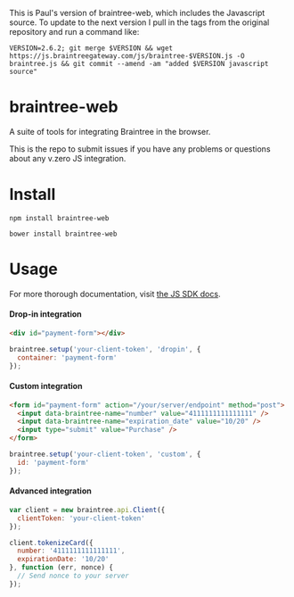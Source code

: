 This is Paul's version of braintree-web, which includes the Javascript
source.  To update to the next version I pull in the tags from the
original repository and run a command like:

```
VERSION=2.6.2; git merge $VERSION && wget https://js.braintreegateway.com/js/braintree-$VERSION.js -O braintree.js && git commit --amend -am "added $VERSION javascript source"
```

braintree-web
=================

A suite of tools for integrating Braintree in the browser.

This is the repo to submit issues if you have any problems or questions about any v.zero JS integration.

Install
=======

```
npm install braintree-web
```

```
bower install braintree-web
```

Usage
=====

For more thorough documentation, visit [the JS SDK docs](https://developers.braintreepayments.com/javascript/sdk/client).

#### Drop-in integration

```html
<div id="payment-form"></div>
```

```javascript
braintree.setup('your-client-token', 'dropin', {
  container: 'payment-form'
});
```

#### Custom integration

```html
<form id="payment-form" action="/your/server/endpoint" method="post">
  <input data-braintree-name="number" value="4111111111111111" />
  <input data-braintree-name="expiration_date" value="10/20" />
  <input type="submit" value="Purchase" />
</form>
```

```javascript
braintree.setup('your-client-token', 'custom', {
  id: 'payment-form'
});
```

#### Advanced integration

```javascript
var client = new braintree.api.Client({
  clientToken: 'your-client-token'
});

client.tokenizeCard({
  number: '4111111111111111',
  expirationDate: '10/20'
}, function (err, nonce) {
  // Send nonce to your server
});
```

